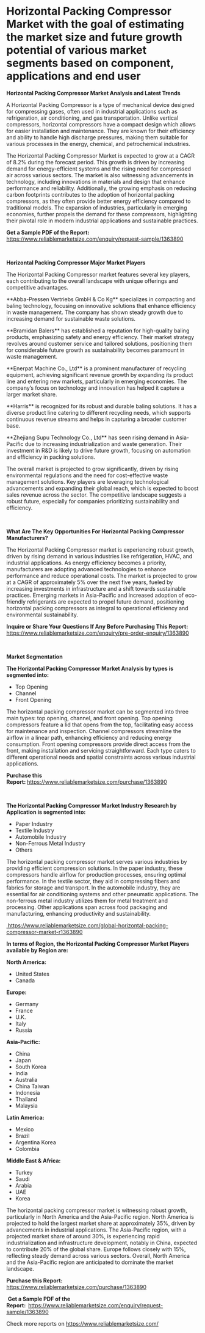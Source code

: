 <p><h1>Horizontal Packing Compressor Market with the goal of estimating the market size and future growth potential of various market segments based on component, applications and end user</h1></p><p><strong>Horizontal Packing Compressor Market Analysis and Latest Trends</strong></p>
<p><p>A Horizontal Packing Compressor is a type of mechanical device designed for compressing gases, often used in industrial applications such as refrigeration, air conditioning, and gas transportation. Unlike vertical compressors, horizontal compressors have a compact design which allows for easier installation and maintenance. They are known for their efficiency and ability to handle high discharge pressures, making them suitable for various processes in the energy, chemical, and petrochemical industries.</p><p>The Horizontal Packing Compressor Market is expected to grow at a CAGR of 8.2% during the forecast period. This growth is driven by increasing demand for energy-efficient systems and the rising need for compressed air across various sectors. The market is also witnessing advancements in technology, including innovations in materials and design that enhance performance and reliability. Additionally, the growing emphasis on reducing carbon footprints contributes to the adoption of horizontal packing compressors, as they often provide better energy efficiency compared to traditional models. The expansion of industries, particularly in emerging economies, further propels the demand for these compressors, highlighting their pivotal role in modern industrial applications and sustainable practices.</p></p>
<p><strong>Get a Sample PDF of the Report:&nbsp;</strong> <a href="https://www.reliablemarketsize.com/enquiry/request-sample/1363890?utm_campaign=2450&utm_medium=2&utm_source=Github&utm_content=ia&utm_term=28022025&utm_id=horizontal-packing-compressor">https://www.reliablemarketsize.com/enquiry/request-sample/1363890</a></p>
<p>&nbsp;</p>
<p><strong>Horizontal Packing Compressor Major Market Players</strong></p>
<p><p>The Horizontal Packing Compressor market features several key players, each contributing to the overall landscape with unique offerings and competitive advantages. </p><p>**Abba-Pressen Vertriebs GmbH & Co Kg** specializes in compacting and baling technology, focusing on innovative solutions that enhance efficiency in waste management. The company has shown steady growth due to increasing demand for sustainable waste solutions.</p><p>**Bramidan Balers** has established a reputation for high-quality baling products, emphasizing safety and energy efficiency. Their market strategy revolves around customer service and tailored solutions, positioning them for considerable future growth as sustainability becomes paramount in waste management.</p><p>**Enerpat Machine Co., Ltd** is a prominent manufacturer of recycling equipment, achieving significant revenue growth by expanding its product line and entering new markets, particularly in emerging economies. The company’s focus on technology and innovation has helped it capture a larger market share.</p><p>**Harris** is recognized for its robust and durable baling solutions. It has a diverse product line catering to different recycling needs, which supports continuous revenue streams and helps in capturing a broader customer base.</p><p>**Zhejiang Supu Technology Co., Ltd** has seen rising demand in Asia-Pacific due to increasing industrialization and waste generation. Their investment in R&D is likely to drive future growth, focusing on automation and efficiency in packing solutions.</p><p>The overall market is projected to grow significantly, driven by rising environmental regulations and the need for cost-effective waste management solutions. Key players are leveraging technological advancements and expanding their global reach, which is expected to boost sales revenue across the sector. The competitive landscape suggests a robust future, especially for companies prioritizing sustainability and efficiency.</p></p>
<p>&nbsp;</p>
<p><strong>What Are The Key Opportunities For Horizontal Packing Compressor Manufacturers?</strong></p>
<p><p>The Horizontal Packing Compressor market is experiencing robust growth, driven by rising demand in various industries like refrigeration, HVAC, and industrial applications. As energy efficiency becomes a priority, manufacturers are adopting advanced technologies to enhance performance and reduce operational costs. The market is projected to grow at a CAGR of approximately 5% over the next five years, fueled by increasing investments in infrastructure and a shift towards sustainable practices. Emerging markets in Asia-Pacific and increased adoption of eco-friendly refrigerants are expected to propel future demand, positioning horizontal packing compressors as integral to operational efficiency and environmental sustainability.</p></p>
<p><strong>Inquire or Share Your Questions If Any Before Purchasing This Report:</strong> <a href="https://www.reliablemarketsize.com/enquiry/pre-order-enquiry/1363890?utm_campaign=2450&utm_medium=2&utm_source=Github&utm_content=ia&utm_term=28022025&utm_id=horizontal-packing-compressor">https://www.reliablemarketsize.com/enquiry/pre-order-enquiry/1363890</a></p>
<p>&nbsp;</p>
<p><strong>Market Segmentation</strong></p>
<p><strong>The Horizontal Packing Compressor Market Analysis by types is segmented into:</strong></p>
<p><ul><li>Top Opening</li><li>Channel</li><li>Front Opening</li></ul></p>
<p><p>The horizontal packing compressor market can be segmented into three main types: top opening, channel, and front opening. Top opening compressors feature a lid that opens from the top, facilitating easy access for maintenance and inspection. Channel compressors streamline the airflow in a linear path, enhancing efficiency and reducing energy consumption. Front opening compressors provide direct access from the front, making installation and servicing straightforward. Each type caters to different operational needs and spatial constraints across various industrial applications.</p></p>
<p><strong>Purchase this Report:&nbsp;</strong><a href="https://www.reliablemarketsize.com/purchase/1363890?utm_campaign=2450&utm_medium=2&utm_source=Github&utm_content=ia&utm_term=28022025&utm_id=horizontal-packing-compressor">https://www.reliablemarketsize.com/purchase/1363890</a></p>
<p>&nbsp;</p>
<p><strong>The Horizontal Packing Compressor Market Industry Research by Application is segmented into:</strong></p>
<p><ul><li>Paper Industry</li><li>Textile Industry</li><li>Automobile Industry</li><li>Non-Ferrous Metal Industry</li><li>Others</li></ul></p>
<p><p>The horizontal packing compressor market serves various industries by providing efficient compression solutions. In the paper industry, these compressors handle airflow for production processes, ensuring optimal performance. In the textile sector, they aid in compressing fibers and fabrics for storage and transport. In the automobile industry, they are essential for air conditioning systems and other pneumatic applications. The non-ferrous metal industry utilizes them for metal treatment and processing. Other applications span across food packaging and manufacturing, enhancing productivity and sustainability.</p></p>
<p><a href="https://www.reliablemarketsize.com/global-horizontal-packing-compressor-market-r1363890?utm_campaign=2450&utm_medium=2&utm_source=Github&utm_content=ia&utm_term=28022025&utm_id=horizontal-packing-compressor">&nbsp;https://www.reliablemarketsize.com/global-horizontal-packing-compressor-market-r1363890</a></p>
<p><strong>In terms of Region, the Horizontal Packing Compressor Market Players available by Region are:</strong></p>
<p>
    <p> <strong> North America: </strong>
        <ul>
            <li>United States</li>
            <li>Canada</li>
        </ul>
        </p> 
    <p> <strong> Europe: </strong>
        <ul>
            <li>Germany</li>
            <li>France</li>
            <li>U.K.</li>
            <li>Italy</li>
            <li>Russia</li>
        </ul>
        </p> 
    <p> <strong> Asia-Pacific: </strong>
        <ul>
            <li>China</li>
            <li>Japan</li>
            <li>South Korea</li>
            <li>India</li>
            <li>Australia</li>
            <li>China Taiwan</li>
            <li>Indonesia</li>
            <li>Thailand</li>
            <li>Malaysia</li>
        </ul>
        </p> 
    <p> <strong> Latin America: </strong>
        <ul>
            <li>Mexico</li>
            <li>Brazil</li>
            <li>Argentina Korea</li>
            <li>Colombia</li>
        </ul>
        </p> 
    <p> <strong> Middle East & Africa: </strong>
        <ul>
            <li>Turkey</li>
            <li>Saudi</li>
            <li>Arabia</li>
            <li>UAE</li>
            <li>Korea</li>
        </ul>
    </p>
    </p>
<p><p>The horizontal packing compressor market is witnessing robust growth, particularly in North America and the Asia-Pacific region. North America is projected to hold the largest market share at approximately 35%, driven by advancements in industrial applications. The Asia-Pacific region, with a projected market share of around 30%, is experiencing rapid industrialization and infrastructure development, notably in China, expected to contribute 20% of the global share. Europe follows closely with 15%, reflecting steady demand across various sectors. Overall, North America and the Asia-Pacific region are anticipated to dominate the market landscape.</p></p>
<p><strong>Purchase this Report: </strong><a href="https://www.reliablemarketsize.com/purchase/1363890?utm_campaign=2450&utm_medium=2&utm_source=Github&utm_content=ia&utm_term=28022025&utm_id=horizontal-packing-compressor">https://www.reliablemarketsize.com/purchase/1363890</a></p>
<p>&nbsp;<strong>Get a Sample PDF of the Report:&nbsp;&nbsp;</strong><a href="https://www.reliablemarketsize.com/enquiry/request-sample/1363890?utm_campaign=2450&utm_medium=2&utm_source=Github&utm_content=ia&utm_term=28022025&utm_id=horizontal-packing-compressor">https://www.reliablemarketsize.com/enquiry/request-sample/1363890</a></p>
<p><strong></strong></p>
<p>Check more reports on <a href="https://www.reliablemarketsize.com/?utm_campaign=2450&utm_medium=2&utm_source=Github&utm_content=ia&utm_term=28022025&utm_id=horizontal-packing-compressor">https://www.reliablemarketsize.com/</a></p>